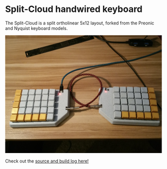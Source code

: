 # Split-Cloud handwired keyboard

The Split-Cloud is a split ortholinear 5x12 layout, forked from the Preonic and Nyquist keyboard models.

![Split-Cloud](https://raw.githubusercontent.com/coolsa/cloud-keyboard/main/images/finalProduct.jpg)

Check out the [source and build log here!](https://github.com/coolsa/cloud-keyboard)
